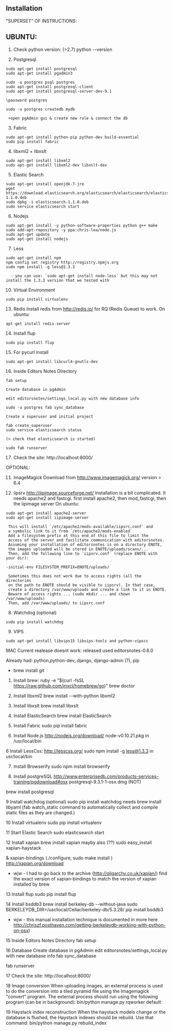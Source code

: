 ## Installation
"SUPERSET" OF INSTRUCTIONS: 

UBUNTU:
----------------------------------------------------------------------------------
1. Check python version: (>2.7)
          python --version

2. Postgresql
```
sudo apt-get install postgresql
sudo apt-get install pgadmin3

sudo -u postgres psql postgres
sudo apt-get install postgresql-client
sudo apt-get install postgresql-server-dev-9.1

\password postgres

sudo -u postgres createdb mydb
```
     +open pgAdmin gui & create new role & connect the db

3. Fabric
```
sudo apt-get install python-pip python-dev build-essential
sudo pip install fabric
```

4. libxml2 + libxslt
```
sudo apt-get install libxml2
sudo apt-get install libxml2-dev libxslt-dev
```

5. Elastic Search
```
sudo apt-get install openjdk-7-jre
wget https://download.elasticsearch.org/elasticsearch/elasticsearch/elasticsearch-1.1.0.deb
sudo dpkg -i elasticsearch-1.1.0.deb
sudo service elasticsearch start
```

6. Nodejs
```
sudo apt-get install -y python-software-properties python g++ make
sudo add-apt-repository -y ppa:chris-lea/node.js
sudo apt-get update
sudo apt-get install nodejs
```

7. Less
```
sudo apt-get install npm
npm config set registry http://registry.npmjs.org
sudo npm install -g less@1.3.3
```
      - you can use: `sudo apt-get install node-less` but this may not install the 1.3.3 version that we tested with 

10. Virtual Environment
```
sudo pip install virtualenv
```

13.  Redis
     Install redis from http://redis.io/ for RQ (Redis Queue) to work.
     On ubuntu:
```
apt-get install redis-server
```

14. Install flup
```
sudo pip install flup
```

15. For pycurl install
```
sudo apt-get install libcurl4-gnutls-dev
```

16. Inside Editors Notes Directory
```
fab setup
```

    Create database in pgAdmin

    edit editorsnotes/settings_local.py with new database info

```
sudo -u postgres fab sync_database
```

    Create a superuser and initial project
```
fab create_superuser
sudo service elasticsearch status
```
    (> check that elasticsearch is started)
```
sudo fab runserver
```

17. Check the site:
    http://localhost:8000/


OPTIONAL:
            
11.  ImageMagick
     Download from http://www.imagemagick.org/ version > 6.4


12.  iipsrv
     http://iipimage.sourceforge.net/
     Installation is a bit complicated. It needs apache2 and fastcgi.
     first install apache2, then mod_fastcgi, then the iipimage server
     On ubuntu:
```
sudo apt-get install apache2-server
sudo apt-get install iipimage-server
```
     This will install `/etc/apache2/mods-available/iipsrc.conf` and
     a symbolic link to it from `/etc/apache2/mods-enabled`
     Add a filesystem prefix at this end of this file to limit the
     access of the server and facilitate communication with editorsnotes.
     Assuming your installation of editorsnotes is on a directory ENOTE,
     the images uploaded will be stored in ENOTE/uploads/scans/...
     Then, add the following line to `iipsrv.conf` (replace ENOTE with your dir):
```-initial-env MEMCACHED_SERVERS=localhost \
-initial-env FILESYSTEM_PREFIX=ENOTE/uploads/
```

     Sometimes this does not work due to access rights (all the directories
     on the path to ENOTE should be visible to iipsrv). In that case,
     create a directory /var/www/uploads and create a link to it in ENOTE.
     Beware of access rights ... (sudo mkdir ... and chown /var/www/uploads)
     Then, add /var/www/uploads/ to iipsrc.conf


8.    Watchdog (optional)
```
sudo pip install watchdog
```

9.    VIPS
```
sudo apt-get install libvips15 libvips-tools and python-vipscc
```




MAC
Current realease doesnt work:
released used editorsnotes-0.6.0

Already had: python,python-dev, django, django-admin (?), pip 
+ brew install git

1. Install brew:
ruby -e "$(curl -fsSL https://raw.github.com/mxcl/homebrew/go)"
brew doctor

2. Install libxml2 
brew install --with-python libxml2

3. Install libxslt
brew install libxslt

4. Install ElasticSearch
brew install ElasticSearch

5. Install Fabric
sudo pip install fabric

5. Install Node.js
http://nodejs.org/download/
node-v0.10.21.pkg in /usr/local/bin

6 Install LessCss: http://lesscss.org/
sudo npm install -g less@1.3.3
in usr/local/bin

7. Install Browserify
sudo npm install browserify

8.  Install postgreSQL
http://www.enterprisedb.com/products-services-training/pgdownload#osx
postgresql-9.3.1-1-osx.dmg (NOT)

brew install postgresql

9 Install watchdog (optional)
sudo pip install watchdog
needs
brew install libyaml 
(fab watch_static command to automatically collect and compile static files as they are changed.)

10 Install virtualenv
sudo pip install virtualenv

11 Start Elastic Search
sudo elasticsearch start

12 Install xapian
brew install xapian
mayby also (??)
sudo easy_install xapian-haystack

& xapian-bindings (./configure, sudo make install )
http://xapian.org/download
- wjw - I had to go back to the archive (http://oligarchy.co.uk/xapian/) find the exact version of xapian-bindings to match the version of xapian installed by brew


13 Install flup
sudo pip install flup

14 Install bsddb3
brew install berkeley-db --without-java
sudo BERKELEYDB_DIR=/usr/local/Cellar/berkeley-db/5.3.28/ pip install bsddb3
-  wjw - this manual installation technique is documented in more here http://chriszf.posthaven.com/getting-berkeleydb-working-with-python-on-osx)


15 Inside Editors Notes Directory
fab setup

16 Database
Create database in pgAdmin
edit editorsnotes/settings_local.py with new database info
fab sync_database

fab runserver

17 Check the site:
http://localhost:8000/

18 Image conversion
When uploading images, an external process is used to do the conversion into a tiled pyramid file using the Imagemagick "convert" program.
The external process should run using the following program (can be in background):
bin/python manage.py rqworker default

19 Haystack index reconstruction
When the haystack models change or the database is flushed,
the Haystack indexes should be rebuild. Use that command:
bin/python manage.py rebuild_index
